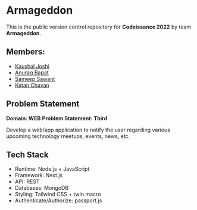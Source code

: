# Armageddon

This is the public version control repository for **Codeissance 2022** by team **Armageddon**.

## Members:

- [Kaushal Joshi](https://github.com/joshi-kaushal)
- [Anurag Bapat](https://github.com/anuragbapat10)
- [Sameep Sawant](https://github.com/samsaw777)
- [Ketan Chavan](https://github.com/01kingmaker01)

## Problem Statement

**Domain: WEB**
**Problem Statement: Third**

Develop a web/app application to notify the user regarding various upcoming technology meetups, events, news, etc.

## Tech Stack

- Runtime: Node.js + JavaScript
- Framework: Next.js
- API: REST
- Databases: MongoDB
- Styling: Tailwind CSS + twin.macro
- Authenticate/Authorize: passport.js
